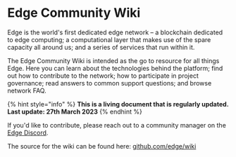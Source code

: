 # Edge Community Wiki

Edge is the world's first dedicated edge network – a blockchain dedicated to edge computing; a computational layer that makes use of the spare capacity all around us; and a series of services that run within it.

The Edge Community Wiki is intended as the go to resource for all things Edge. Here you can learn about the technologies behind the platform; find out how to contribute to the network; how to participate in project governance; read answers to common support questions; and browse network FAQ.

{% hint style="info" %}
**This is a living document that is regularly updated. Last update: 27th March 2023**
{% endhint %}

If you'd like to contribute, please reach out to a community manager on the [Edge Discord](https://discord.gg/edge-network).

The source for the wiki can be found here: [github.com/edge/wiki](https://github.com/edge/wiki)
